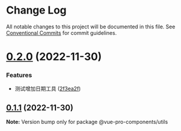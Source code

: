 # Change Log

All notable changes to this project will be documented in this file.
See [Conventional Commits](https://conventionalcommits.org) for commit guidelines.

# [0.2.0](https://github.com/cumt-robin/vue-pro-components/compare/@vue-pro-components/utils@0.1.1...@vue-pro-components/utils@0.2.0) (2022-11-30)

### Features

-   测试增加日期工具 ([2f3ea2f](https://github.com/cumt-robin/vue-pro-components/commit/2f3ea2fc0d01e10c91666e82d5820553a56520c8))

## [0.1.1](https://github.com/cumt-robin/vue-pro-components/compare/@vue-pro-components/utils@0.1.0...@vue-pro-components/utils@0.1.1) (2022-11-30)

**Note:** Version bump only for package @vue-pro-components/utils
